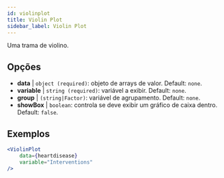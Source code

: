 ```yaml
---
id: violinplot
title: Violin Plot
sidebar_label: Violin Plot
---
```


Uma trama de violino.

## Opções

* __data__ | `object (required)`: objeto de arrays de valor. Default: `none`.
* __variable__ | `string (required)`: variável a exibir. Default: `none`.
* __group__ | `(string|Factor)`: variável de agrupamento. Default: `none`.
* __showBox__ | `boolean`: controla se deve exibir um gráfico de caixa dentro. Default: `false`.


## Exemplos

```jsx live
<ViolinPlot 
    data={heartdisease} 
    variable="Interventions"
/>
```

